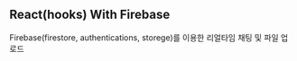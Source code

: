 
 ## React(hooks) With Firebase
 Firebase(firestore, authentications, storege)를 이용한 리얼타임 채팅 및 파일 업로드


